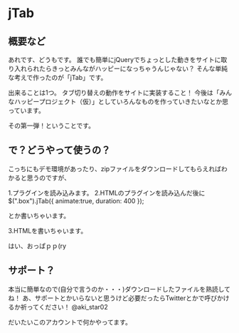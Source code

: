 jTab
====

概要など
---------------------
あれです、どうもです。
誰でも簡単にjQueryでちょっとした動きをサイトに取り入れられたらきっとみんながハッピーになっちゃうんじゃない？
そんな単純な考えで作ったのが「jTab」です。

出来ることは1つ。
タブ切り替えの動作をサイトに実装すること！
今後は「みんなハッピープロジェクト（仮）」としていろんなものを作っていきたいなとか思っています。

その第一弾！ということです。


で？どうやって使うの？
---------------------
こっちにもデモ環境があったり、zipファイルをダウンロードしてもらえればわかると思うのですが、

1.プラグインを読み込みます。
2.HTMLのプラグインを読み込んだ後に
  $(".box").jTab({
		animate:true,
		duration: 400
	});

とか書いちゃいます。

3.HTMLを書いちゃいます。

    
はい、おっぱｐｐ(ry


サポート？
---------------------
本当に簡単なので(自分で言うのか・・・)ダウンロードしたファイルを熟読してね！
あ、サポートとかいらないと思うけど必要だったらTwitterとかで呼びかけるか祈ってください！
@aki_star02

だいたいこのアカウントで何かやってます。
